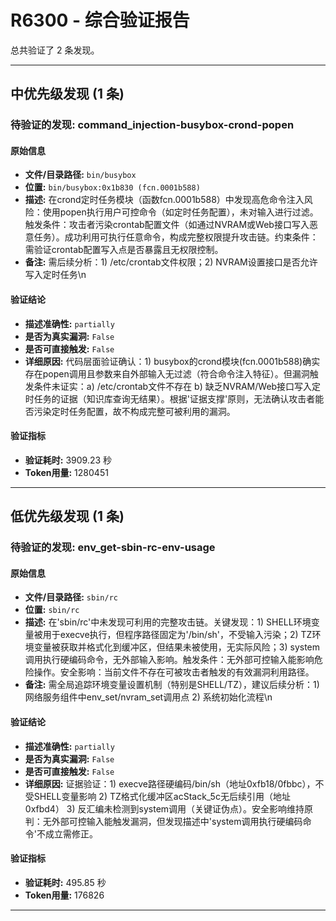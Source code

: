 # R6300 - 综合验证报告

总共验证了 2 条发现。

---

## 中优先级发现 (1 条)

### 待验证的发现: command_injection-busybox-crond-popen

#### 原始信息
- **文件/目录路径:** `bin/busybox`
- **位置:** `bin/busybox:0x1b830 (fcn.0001b588)`
- **描述:** 在crond定时任务模块（函数fcn.0001b588）中发现高危命令注入风险：使用popen执行用户可控命令（如定时任务配置），未对输入进行过滤。触发条件：攻击者污染crontab配置文件（如通过NVRAM或Web接口写入恶意任务）。成功利用可执行任意命令，构成完整权限提升攻击链。约束条件：需验证crontab配置写入点是否暴露且无权限控制。
- **备注:** 需后续分析：1) /etc/crontab文件权限；2) NVRAM设置接口是否允许写入定时任务\n
#### 验证结论
- **描述准确性:** `partially`
- **是否为真实漏洞:** `False`
- **是否可直接触发:** `False`
- **详细原因:** 代码层面验证确认：1) busybox的crond模块(fcn.0001b588)确实存在popen调用且参数来自外部输入无过滤（符合命令注入特征）。但漏洞触发条件未证实：a) /etc/crontab文件不存在 b) 缺乏NVRAM/Web接口写入定时任务的证据（知识库查询无结果）。根据'证据支撑'原则，无法确认攻击者能否污染定时任务配置，故不构成完整可被利用的漏洞。

#### 验证指标
- **验证耗时:** 3909.23 秒
- **Token用量:** 1280451

---

## 低优先级发现 (1 条)

### 待验证的发现: env_get-sbin-rc-env-usage

#### 原始信息
- **文件/目录路径:** `sbin/rc`
- **位置:** `sbin/rc`
- **描述:** 在'sbin/rc'中未发现可利用的完整攻击链。关键发现：1) SHELL环境变量被用于execve执行，但程序路径固定为'/bin/sh'，不受输入污染；2) TZ环境变量被获取并格式化到缓冲区，但结果未被使用，无实际风险；3) system调用执行硬编码命令，无外部输入影响。触发条件：无外部可控输入能影响危险操作。安全影响：当前文件不存在可被攻击者触发的有效漏洞利用路径。
- **备注:** 需全局追踪环境变量设置机制（特别是SHELL/TZ），建议后续分析：1) 网络服务组件中env_set/nvram_set调用点 2) 系统初始化流程\n
#### 验证结论
- **描述准确性:** `partially`
- **是否为真实漏洞:** `False`
- **是否可直接触发:** `False`
- **详细原因:** 证据验证：1) execve路径硬编码/bin/sh（地址0xfb18/0fbbc），不受SHELL变量影响 2) TZ格式化缓冲区acStack_5c无后续引用（地址0xfbd4） 3) 反汇编未检测到system调用（关键证伪点）。安全影响维持原判：无外部可控输入能触发漏洞，但发现描述中'system调用执行硬编码命令'不成立需修正。

#### 验证指标
- **验证耗时:** 495.85 秒
- **Token用量:** 176826

---


